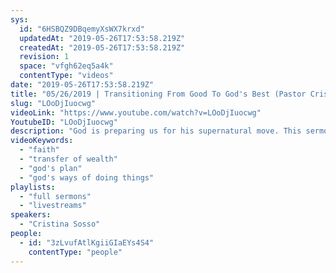 ```yaml
---
sys:
  id: "6HSBQZ9DBqemyXsWX7krxd"
  updatedAt: "2019-05-26T17:53:58.219Z"
  createdAt: "2019-05-26T17:53:58.219Z"
  revision: 1
  space: "vfgh62eq5a4k"
  contentType: "videos"
date: "2019-05-26T17:53:58.219Z"
title: "05/26/2019 | Transitioning From Good To God's Best (Pastor Cristina Sosso)"
slug: "LOoDjIuocwg"
videoLink: "https://www.youtube.com/watch?v=LOoDjIuocwg"
YoutubeID: "LOoDjIuocwg"
description: "God is preparing us for his supernatural move. This sermon was delivered by Pastor Cristina Sosso at Freedom Fellowship Church on May 26th, 2019."
videoKeywords:
  - "faith"
  - "transfer of wealth"
  - "god's plan"
  - "god's ways of doing things"
playlists:
  - "full sermons"
  - "livestreams"
speakers:
  - "Cristina Sosso"
people:
  - id: "3zLvufAtlKgiiGIaEYs4S4"
    contentType: "people"
---
```

